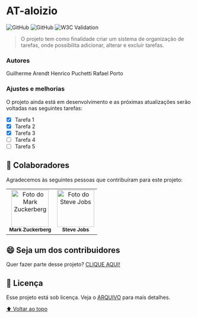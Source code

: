 # AT-aloizio
![GitHub](https://img.shields.io/github/license/guilhermestrata/3tri-projeto)
![GitHub](http://jigsaw.w3.org/css-validator/images/vcss)
![W3C Validation](https://img.shields.io/w3c-validation/html?preset=HTML%2C%20SVG%201.1%2C%20MathML%203.0&targetUrl=https%3A%2F%2Fvalidator.nu%2F)

> O projeto tem como finalidade criar um sistema de organização de tarefas, onde possibilita adicionar, alterar e excluir tarefas.
> 
### Autores
Guilherme Arendt
Henrico Puchetti
Rafael Porto

### Ajustes e melhorias

O projeto ainda está em desenvolvimento e as próximas atualizações serão voltadas nas seguintes tarefas:

- [x] Tarefa 1
- [x] Tarefa 2
- [x] Tarefa 3
- [ ] Tarefa 4
- [ ] Tarefa 5

## 🤝 Colaboradores

Agradecemos às seguintes pessoas que contribuíram para este projeto:

<table>
  <tr>
    <td align="center">
      <a href="#">
        <img src="https://s2.glbimg.com/FUcw2usZfSTL6yCCGj3L3v3SpJ8=/smart/e.glbimg.com/og/ed/f/original/2019/04/25/zuckerberg_podcast.jpg" width="100px;" alt="Foto do Mark Zuckerberg"/><br>
        <sub>
          <b>Mark Zuckerberg</b>
        </sub>
      </a>
    </td>
    <td align="center">
      <a href="#">
        <img src="https://miro.medium.com/max/360/0*1SkS3mSorArvY9kS.jpg" width="100px;" alt="Foto do Steve Jobs"/><br>
        <sub>
          <b>Steve Jobs</b>
        </sub>
      </a>
    </td>
  </tr>
</table>


## 😄 Seja um dos contribuidores<br>

Quer fazer parte desse projeto? <a href="#">CLIQUE AQUI!</a>

## 📝 Licença

Esse projeto está sob licença. Veja o <a href="#">ARQUIVO</a> para mais detalhes.

[⬆ Voltar ao topo](#AT-aloizio)<br>
